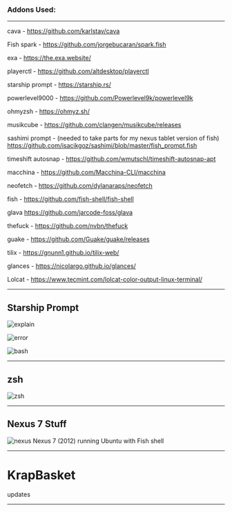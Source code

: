 <h3>Addons Used:</h3>

<hr>

cava -
https://github.com/karlstav/cava

Fish spark -
https://github.com/jorgebucaran/spark.fish

exa -
https://the.exa.website/

playerctl -
https://github.com/altdesktop/playerctl

starship prompt -
https://starship.rs/

powerlevel9000 - 
https://github.com/Powerlevel9k/powerlevel9k

ohmyzsh - 
https://ohmyz.sh/

musikcube - 
https://github.com/clangen/musikcube/releases

sashimi prompt - (needed to take parts for my nexus tablet version of fish)
https://github.com/isacikgoz/sashimi/blob/master/fish_prompt.fish

timeshift autosnap -
https://github.com/wmutschl/timeshift-autosnap-apt

macchina -
https://github.com/Macchina-CLI/macchina

neofetch -
https://github.com/dylanaraps/neofetch

fish -
https://github.com/fish-shell/fish-shell

glava
https://github.com/jarcode-foss/glava

thefuck -
https://github.com/nvbn/thefuck

guake - 
https://github.com/Guake/guake/releases

tilix -
https://gnunn1.github.io/tilix-web/

glances -
https://nicolargo.github.io/glances/

Lolcat -
https://www.tecmint.com/lolcat-color-output-linux-terminal/

<hr>

<h2>Starship Prompt</h2>

![explain](https://github.com/Funkinmofo/KrapBasket/assets/143419294/2d8c4427-b34b-4f17-bb3d-1be3891c0c10)

![error](https://github.com/Funkinmofo/KrapBasket/assets/143419294/ab861e14-850e-4520-9a7a-6aa79a10ea62)

![bash](https://github.com/Funkinmofo/KrapBasket/assets/143419294/e087f852-7648-4768-a9ed-1967bf002c94)




<hr>

<h2>zsh</h2>

![zsh](https://github.com/Funkinmofo/KrapBasket/assets/143419294/40dedaef-665e-4dd5-aa39-478fc79db0c4)

<hr>

<h2>Nexus 7 Stuff</h2>

![nexus](https://github.com/Funkinmofo/KrapBasket/assets/143419294/de583169-1165-4afc-9d9b-450a9af1a06c)
 Nexus 7 (2012) running Ubuntu with Fish shell

<hr>

# KrapBasket

updates 


<hr>
